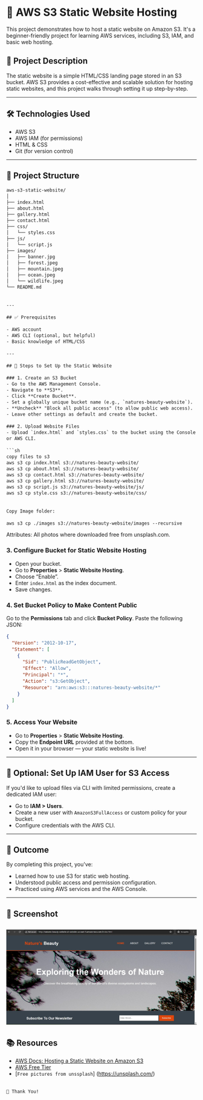 
# 🚀 AWS S3 Static Website Hosting

This project demonstrates how to host a static website on Amazon S3. It's a beginner-friendly project for learning AWS services, including S3, IAM, and basic web hosting.

## 📝 Project Description

The static website is a simple HTML/CSS landing page stored in an S3 bucket. AWS S3 provides a cost-effective and scalable solution for hosting static websites, and this project walks through setting it up step-by-step.

---

## 🛠️ Technologies Used

- AWS S3
- AWS IAM (for permissions)
- HTML & CSS
- Git (for version control)

---

## 📂 Project Structure

```
aws-s3-static-website/
│
├── index.html
├── about.html
├── gallery.html
├── contact.html
├── css/
│   └── styles.css
├── js/
│   └── script.js
├── images/
│   ├── banner.jpg
│   ├── forest.jpeg
│   ├── mountain.jpeg
│   ├── ocean.jpeg
│   └── wildlife.jpeg
└── README.md


---

## ✅ Prerequisites

- AWS account
- AWS CLI (optional, but helpful)
- Basic knowledge of HTML/CSS

---

## 🚧 Steps to Set Up the Static Website

### 1. Create an S3 Bucket
- Go to the AWS Management Console.
- Navigate to **S3**.
- Click **Create Bucket**.
- Set a globally unique bucket name (e.g., `natures-beauty-website`).
- **Uncheck** "Block all public access" (to allow public web access).
- Leave other settings as default and create the bucket.

### 2. Upload Website Files
- Upload `index.html` and `styles.css` to the bucket using the Console or AWS CLI.

```sh
copy files to s3
aws s3 cp index.html s3://natures-beauty-website/
aws s3 cp about.html s3://natures-beauty-website/
aws s3 cp contact.html s3://natures-beauty-website/
aws s3 cp gallery.html s3://natures-beauty-website/
aws s3 cp script.js s3://natures-beauty-website/js/
aws s3 cp style.css s3://natures-beauty-website/css/


Copy Image folder:

aws s3 cp ./images s3://natures-beauty-website/images --recursive
```
Attributes:  All photos where downloaded free from unsplash.com.

### 3. Configure Bucket for Static Website Hosting
- Open your bucket.
- Go to **Properties** > **Static Website Hosting**.
- Choose “Enable”.
- Enter `index.html` as the index document.
- Save changes.

### 4. Set Bucket Policy to Make Content Public
Go to the **Permissions** tab and click **Bucket Policy**. Paste the following JSON:

```json
{
  "Version": "2012-10-17",
  "Statement": [
    {
      "Sid": "PublicReadGetObject",
      "Effect": "Allow",
      "Principal": "*",
      "Action": "s3:GetObject",
      "Resource": "arn:aws:s3:::natures-beauty-website/*"
    }
  ]
}
```


### 5. Access Your Website
- Go to **Properties** > **Static Website Hosting**.
- Copy the **Endpoint URL** provided at the bottom.
- Open it in your browser — your static website is live!

---

## 🔐 Optional: Set Up IAM User for S3 Access
If you'd like to upload files via CLI with limited permissions, create a dedicated IAM user:
- Go to **IAM > Users**.
- Create a new user with `AmazonS3FullAccess` or custom policy for your bucket.
- Configure credentials with the AWS CLI.

---

## 🎯 Outcome

By completing this project, you've:
- Learned how to use S3 for static web hosting.
- Understood public access and permission configuration.
- Practiced using AWS services and the AWS Console.

---

## 📸 Screenshot

![Screen short of the static website](images/s3-hosted-website.jpg)
---

## 📚 Resources

- [AWS Docs: Hosting a Static Website on Amazon S3](https://docs.aws.amazon.com/AmazonS3/latest/userguide/WebsiteHosting.html)
- [AWS Free Tier](https://aws.amazon.com/free/)
- [`Free pictures from unssplash`] (https://unsplash.com/)
```

🙏 Thank You! 